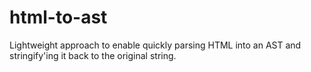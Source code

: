 # html-to-ast
Lightweight approach to enable quickly parsing HTML into an AST and stringify'ing it back to the original string.
